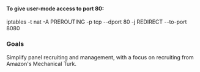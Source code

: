 
#### To give user-mode access to port 80:

 iptables -t nat -A PREROUTING -p tcp --dport 80 -j REDIRECT --to-port 8080

### Goals

Simplify panel recruiting and management, with a focus on recruiting
from Amazon's Mechanical Turk.